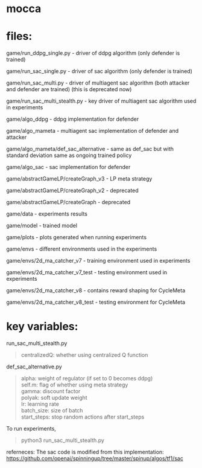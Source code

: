 # mocca

# files:

game/run_ddpg_single.py - driver of ddpg algorithm (only defender is trained)

game/run_sac_single.py - driver of sac algorithm (only defender is trained)

game/run_sac_multi.py - driver of multiagent sac algorithm (both attacker and defender are trained) (this is deprecated now)

game/run_sac_multi_stealth.py - key driver of multiagent sac algorithm used in experiments

game/algo_ddpg - ddpg implementation for defender

game/algo_mameta  - multiagent sac implementation of defender and attacker

game/algo_mameta/def_sac_alternative - same as def_sac but with standard deviation same as ongoing trained policy

game/algo_sac - sac implementation for defender

game/abstractGameLP/createGraph_v3 - LP meta strategy

game/abstractGameLP/createGraph_v2 - deprecated

game/abstractGameLP/createGraph - deprecated

game/data - experiments results

game/model - trained model

game/plots - plots generated when running experiments

game/envs - different environments used in the experiments

game/envs/2d_ma_catcher_v7 - training environment used in experiments

game/envs/2d_ma_catcher_v7_test - testing environment used in experiments

game/envs/2d_ma_catcher_v8 - contains reward shaping for CycleMeta

game/envs/2d_ma_catcher_v8_test - testing environment for CycleMeta

# key variables:

run_sac_multi_stealth.py
>centralizedQ: whether using centralized Q function

def_sac_alternative.py
>alpha: weight of regulator (if set to 0 becomes ddpg)<br/>
>self.m: flag of whether using meta strategy<br/>
>gamma: discount factor<br/>
>polyak: soft update weight<br/>
>lr: learning rate<br/>
>batch_size: size of batch<br/>
>start_steps: stop random actions after start_steps

To run experiments, 
>python3 run_sac_multi_stealth.py


referneces:
The sac code is modified from this implementation: https://github.com/openai/spinningup/tree/master/spinup/algos/tf1/sac